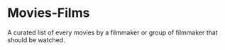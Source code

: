 # Movies-Films

A curated list of every movies by a filmmaker or group of filmmaker that should be watched.
